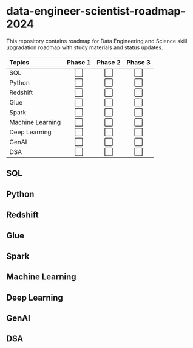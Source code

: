 # data-engineer-scientist-roadmap-2024
This repository contains roadmap for Data Engineering and Science skill upgradation roadmap with study materials and status updates.

| Topics            | Phase 1 | Phase 2 | Phase 3 |
| :---------------- | :------: | :----: | :----: |
| SQL              | :white_large_square: |:white_large_square:|:white_large_square:|
| Python           | :white_large_square: |:white_large_square:|:white_large_square:|
| Redshift         | :white_large_square: |:white_large_square:|:white_large_square:|
| Glue             | :white_large_square: |:white_large_square:|:white_large_square:|
| Spark            | :white_large_square: |:white_large_square:|:white_large_square:|
| Machine Learning | :white_large_square: |:white_large_square:|:white_large_square:|
| Deep Learning    | :white_large_square: |:white_large_square:|:white_large_square:|
| GenAI            | :white_large_square: |:white_large_square:|:white_large_square:|
| DSA              | :white_large_square: |:white_large_square:|:white_large_square:|



## SQL

## Python

## Redshift

## Glue 

## Spark

## Machine Learning

## Deep Learning

## GenAI

## DSA

